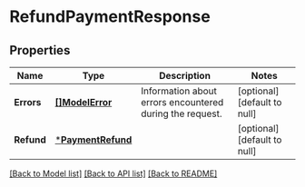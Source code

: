 # RefundPaymentResponse

## Properties
Name | Type | Description | Notes
------------ | ------------- | ------------- | -------------
**Errors** | [**[]ModelError**](Error.md) | Information about errors encountered during the request. | [optional] [default to null]
**Refund** | [***PaymentRefund**](PaymentRefund.md) |  | [optional] [default to null]

[[Back to Model list]](../README.md#documentation-for-models) [[Back to API list]](../README.md#documentation-for-api-endpoints) [[Back to README]](../README.md)


